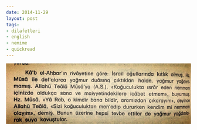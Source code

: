 ```yaml
---
date: 2014-11-29
layout: post
tags:
- dilafetleri
- english
- nemime
- quickread
---
```


![](/images/tumblr_nft7gtb4ev1u3gx2to1_1280.jpg)
